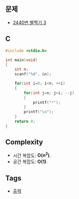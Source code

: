 ## 문제
- [2440번 별찍기 3](https://www.acmicpc.net/problem/2440)

## C
```c
#include <stdio.h>

int main(void)
{
	int n;
	scanf("%d", &n);

	for(int i=0; i<n; ++i)
	{
		for(int j=n; j>i; --j)
		{
			printf("*");
		}
		printf("\n");
	}
	return 0;
}
```

## Complexity
- 시간 복잡도: <b>O(n<sup>2</sup>)</b>.
- 공간 복잡도: <b>O(1)</b>.

## Tags
- [출력](https://github.com/myoi-oj/baekjoon-oj#print)
